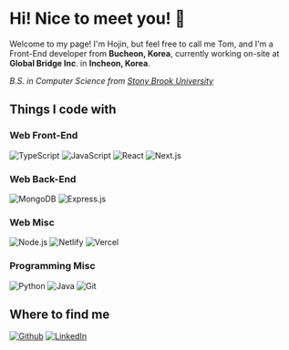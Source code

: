 # Hi! Nice to meet you! 👋

Welcome to my page!
I'm Hojin, but feel free to call me Tom, and I'm a Front-End developer from <b>Bucheon, Korea</b>, currently working on-site at <b>Global Bridge Inc</b>. in <b>Incheon, Korea</b>. 

<em>B.S. in Computer Science from <a href="https://www.stonybrook.edu/">Stony Brook University</a></em> </p>

## Things I code with

### Web Front-End

![TypeScript](https://img.shields.io/badge/TypeScript-blue?style=for-the-badge&logo=TypeScript&logoColor=white)
![JavaScript](https://img.shields.io/badge/-JavaScript-%23F7DF1C?style=for-the-badge&logo=javascript&logoColor=000000)
![React](https://img.shields.io/badge/-React-222222?style=for-the-badge&logo=react)
![Next.js](https://img.shields.io/badge/Next.js-d4d4d8?style=for-the-badge&logo=Next.js&logoColor=black)

### Web Back-End

![MongoDB](https://img.shields.io/badge/-MongoDB-13aa52?style=for-the-badge&logo=mongodb&logoColor=ffffff)
![Express.js](https://img.shields.io/badge/-Express.js-000000?style=for-the-badge&logo=Express&logoColor=ffffff)

### Web Misc

![Node.js](https://img.shields.io/badge/-Node.js-43853d?style=for-the-badge&logo=Node.js&logoColor=ffffff)
![Netlify](https://img.shields.io/badge/-Netlify-00C7B7?style=for-the-badge&logo=netlify&logoColor=ffffff)
![Vercel](https://img.shields.io/badge/Vercel-black?style=for-the-badge&logo=Vercel&logoColor=white)

### Programming Misc

![Python](https://img.shields.io/badge/-Python-3776AB?style=for-the-badge&logo=python&logoColor=ffffff)
![Java](https://img.shields.io/badge/-Java-007396?style=for-the-badge&logo=java&logoColor="white")
![Git](https://img.shields.io/badge/-Git-F05032?style=for-the-badge&logo=git&logoColor=ffffff)

## Where to find me

<p>
  <a href="https://github.com/gvm1229" target="_blank"><img alt="Github" src="https://img.shields.io/badge/GitHub-%2312100E.svg?&style=for-the-badge&logo=Github&logoColor=white"/></a>
  <a href="https://www.linkedin.com/in/hojinjeong" target="_blank"><img alt="LinkedIn" src="https://img.shields.io/badge/linkedin-%230077B5.svg?&style=for-the-badge&logo=linkedin&logoColor=white" /></a>
</p>

<!--
**gvm1229/gvm1229** is a ✨ _special_ ✨ repository because its `README.md` (this file) appears on your GitHub profile.

Here are some ideas to get you started:

- 🔭 I’m currently working on ...
- 🌱 I’m currently learning ...
- 👯 I’m looking to collaborate on ...
- 🤔 I’m looking for help with ...
- 💬 Ask me about ...
- 📫 How to reach me: ...
- 😄 Pronouns: ...
- ⚡ Fun fact: ...
-->
